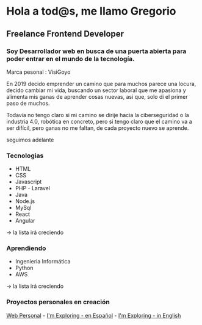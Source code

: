 # Hola a tod@s, me llamo Gregorio
## Freelance Frontend Developer

### Soy Desarrollador web en busca de una puerta abierta para poder entrar en el mundo de la tecnología.

Marca pesonal : VisiGoyo

En 2019 decido emprender un camino que para muchos parece una locura, decido cambiar mi vida, buscando un sector laboral que me apasiona y alimenta mis ganas de aprender cosas nuevas, asi que, solo di el primer paso de muchos.

Todavía no tengo claro si mi camino se dirije hacia la ciberseguridad o la industria 4.0, robótica en concreto, pero si tengo claro que el camino va a ser difícil, pero ganas no me faltan, de cada proyecto nuevo se aprende. 

seguimos adelante 

### **Tecnologias**

* HTML
* CSS
* Javascript
* PHP - Laravel
* Java
* Node.js
* MySql
* React
* Angular

-> la lista irá creciendo 

### **Aprendiendo**

* Ingenieria Informática
* Python
* AWS

-> la lista irá creciendo 

### Proyectos personales en creación

[Web Personal]() - 
 [I'm Exploring - en Español](https://imexploring.es/) -
 [I'm Exploring - in English](https://imexploring.com/)
 
<!---
gvisiedo/gvisiedo is a ✨ special ✨ repository because its `README.md` (this file) appears on your GitHub profile.
You can click the Preview link to take a look at your changes.
--->
